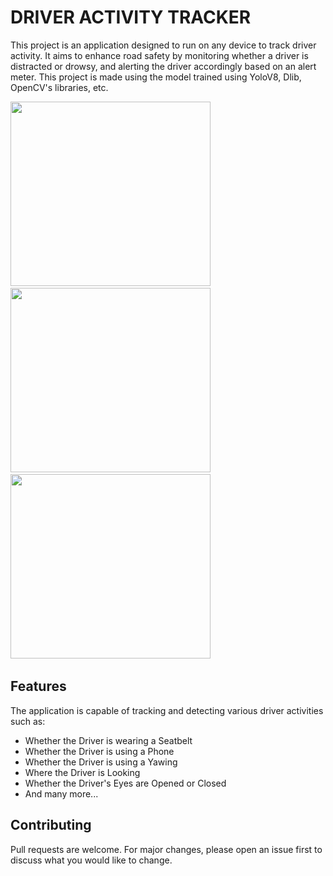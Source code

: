 # DRIVER ACTIVITY TRACKER

This project is an application designed to run on any device to track driver activity. It aims to enhance road safety by monitoring whether a driver is distracted or drowsy, and alerting the driver accordingly based on an alert meter. This project is made using the model trained using YoloV8, Dlib, OpenCV's libraries, etc.

<div>
<img src="https://github.com/granthgg/Distracted-Drowsy-Driver-Detection/assets/69439823/68ec3240-654e-4631-acfa-1cf2a7488a5f" width="320" height="295"/>&nbsp; 
<img src="https://github.com/granthgg/Distracted-Drowsy-Driver-Detection/assets/69439823/f72f1b44-5f68-4b91-b2c5-4ec495267a0e" width="320" height="295"/>&nbsp; 
<img src="https://github.com/granthgg/Distracted-Drowsy-Driver-Detection/assets/69439823/e49fac6a-a71b-4af1-be0e-327370720261" width="320" height="295"/>&nbsp; 
<div>

## Features
The application is capable of tracking and detecting various driver activities such as:
- Whether the Driver is wearing a Seatbelt
- Whether the Driver is using a Phone
- Whether the Driver is using a Yawing
- Where the Driver is Looking
- Whether the Driver's Eyes are Opened or Closed
- And many more...


## Contributing
Pull requests are welcome. For major changes, please open an issue first to discuss what you would like to change.

